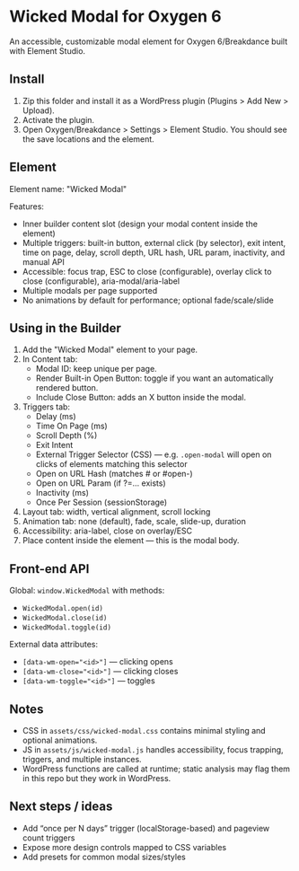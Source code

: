 # Wicked Modal for Oxygen 6

An accessible, customizable modal element for Oxygen 6/Breakdance built with Element Studio.

## Install

1) Zip this folder and install it as a WordPress plugin (Plugins > Add New > Upload).
2) Activate the plugin.
3) Open Oxygen/Breakdance > Settings > Element Studio. You should see the save locations and the element.

## Element

Element name: "Wicked Modal"

Features:
- Inner builder content slot (design your modal content inside the element)
- Multiple triggers: built-in button, external click (by selector), exit intent, time on page, delay, scroll depth, URL hash, URL param, inactivity, and manual API
- Accessible: focus trap, ESC to close (configurable), overlay click to close (configurable), aria-modal/aria-label
- Multiple modals per page supported
- No animations by default for performance; optional fade/scale/slide

## Using in the Builder

1) Add the "Wicked Modal" element to your page.
2) In Content tab:
	- Modal ID: keep unique per page.
	- Render Built-in Open Button: toggle if you want an automatically rendered button.
	- Include Close Button: adds an X button inside the modal.
3) Triggers tab:
	- Delay (ms)
	- Time On Page (ms)
	- Scroll Depth (%)
	- Exit Intent
	- External Trigger Selector (CSS) — e.g. `.open-modal` will open on clicks of elements matching this selector
	- Open on URL Hash (matches #<id> or #open-<id>)
	- Open on URL Param (if ?<key>=… exists)
	- Inactivity (ms)
	- Once Per Session (sessionStorage)
4) Layout tab: width, vertical alignment, scroll locking
5) Animation tab: none (default), fade, scale, slide-up, duration
6) Accessibility: aria-label, close on overlay/ESC
7) Place content inside the element — this is the modal body.

## Front-end API

Global: `window.WickedModal` with methods:

- `WickedModal.open(id)`
- `WickedModal.close(id)`
- `WickedModal.toggle(id)`

External data attributes:

- `[data-wm-open="<id>"]` — clicking opens
- `[data-wm-close="<id>"]` — clicking closes
- `[data-wm-toggle="<id>"]` — toggles

## Notes

- CSS in `assets/css/wicked-modal.css` contains minimal styling and optional animations.
- JS in `assets/js/wicked-modal.js` handles accessibility, focus trapping, triggers, and multiple instances.
- WordPress functions are called at runtime; static analysis may flag them in this repo but they work in WordPress.

## Next steps / ideas

- Add “once per N days” trigger (localStorage-based) and pageview count triggers
- Expose more design controls mapped to CSS variables
- Add presets for common modal sizes/styles
